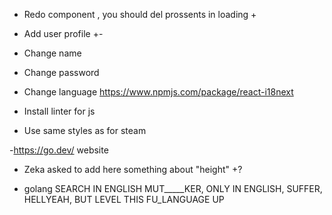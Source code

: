 - Redo component <Loading>, you should del prossents in loading +

- Add user profile +-
- Change name
- Change password
- Change language https://www.npmjs.com/package/react-i18next
- Install linter for js
- Use same styles as for steam

-https://go.dev/ website 

- Zeka asked to add here something about "height" +?













- golang SEARCH IN ENGLISH MUT_____KER, ONLY IN ENGLISH, SUFFER, HELLYEAH, BUT LEVEL THIS FU_LANGUAGE UP 